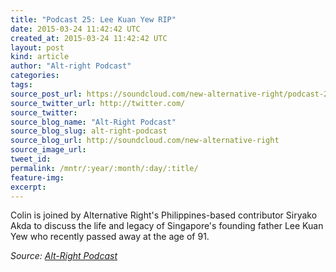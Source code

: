 ```yaml
---
title: "Podcast 25: Lee Kuan Yew RIP"
date: 2015-03-24 11:42:42 UTC
created_at: 2015-03-24 11:42:42 UTC
layout: post
kind: article
author: "Alt-right Podcast"
categories: 
tags: 
source_post_url: https://soundcloud.com/new-alternative-right/podcast-25-lee-kuan-yew
source_twitter_url: http://twitter.com/
source_twitter: 
source_blog_name: "Alt-Right Podcast"
source_blog_slug: alt-right-podcast
source_blog_url: http://soundcloud.com/new-alternative-right
source_image_url: 
tweet_id:
permalink: /mntr/:year/:month/:day/:title/
feature-img: 
excerpt:
---
```

Colin is joined by Alternative Right's Philippines-based contributor Siryako Akda to discuss the life and legacy  of Singapore's founding father Lee Kuan Yew who recently passed away at the age of 91.<div class="">
    <i>Source: <a href="http://soundcloud.com/new-alternative-right">Alt-Right Podcast</a></i>
</div>
